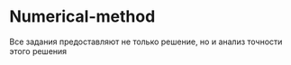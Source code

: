 # Numerical-method
Все задания предоставляют не только решение, но и анализ точности этого решения  
